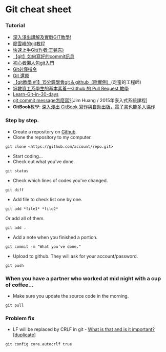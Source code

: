 # Git cheat sheet

### Tutorial
- [深入淺出講解及實戰GIT教學!](https://www.bilibili.com/video/BV1FE411P7B3)
- [廖雪峰的git教程](https://www.liaoxuefeng.com/wiki/896043488029600)
- [快速上手Git(作者:王铭东)](https://doc.itprojects.cn/0001.zhishi/python.0011.git/index.html#/README)
- [【git】如何寫好的commit訊息](https://youtu.be/g9-X6fR2eYA)
- [初心者懶人包git入門](https://www.maxlist.xyz/2020/05/10/git-tutorial/)
- [Git必懂指令](https://git-tutorial.readthedocs.io/zh/latest/commands.html)
- [Git 還原](https://w3c.hexschool.com/git/1b44e53)
- [【git教學 #1】15分鐘學會git & github（附實例）](https://youtu.be/Zd5jSDRjWfA)(走歪的工程師)
- [拯救資工系學生的基本素養—Github 的 Pull Request 教學](https://youtu.be/MYVMeqj9spw)
- [Learn-Git-in-30-days](https://github.com/doggy8088/Learn-Git-in-30-days)
- [git commit message怎麼寫?](https://chi_gitbook.gitbooks.io/personal-note/content/xue_xi_zi_yuan.html)[Jim Huang / 2015年嵌入式系統課程]
- **GitBook**教學: [深入淺出 GitBook 寫作與自助出版，電子書也能多人協作](https://www.codedata.com.tw/social-coding/gitbook-self-publishing/)

### Step by step.
- Create a repository on [Github](https://github.com).
- Clone the repository to my computer.
```
git clone <https://github.com/account/repo.git>
```
- Start coding...
- Check out what you've done.
```
git status
```
- Check which lines of codes you've changed.
```
git diff
```
- Add file to check list one by one.
```
git add *file1* *file2*
```
Or add all of them.
```
git add .
```
- Add a note when you finished a portion.
```
git commit -m "What you've done."
```
- Upload to github. They will ask for your account/password.
```
git push
```

### When you have a partner who worked at mid night with a cup of coffee...

- Make sure you update the source code in the morning.
```
git pull
```

### Problem fix
- LF will be replaced by CRLF in git - [What is that and is it important? [duplicate]](https://stackoverflow.com/a/5834094)
```
git config core.autocrlf true
```
